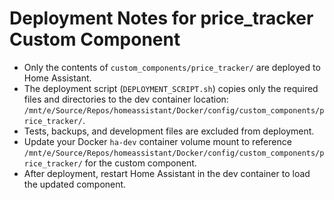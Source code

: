 # Deployment Notes for price_tracker Custom Component

- Only the contents of `custom_components/price_tracker/` are deployed to Home Assistant.
- The deployment script (`DEPLOYMENT_SCRIPT.sh`) copies only the required files and directories to the dev container location: `/mnt/e/Source/Repos/homeassistant/Docker/config/custom_components/price_tracker/`.
- Tests, backups, and development files are excluded from deployment.
- Update your Docker `ha-dev` container volume mount to reference `/mnt/e/Source/Repos/homeassistant/Docker/config/custom_components/price_tracker/` for the custom component.
- After deployment, restart Home Assistant in the dev container to load the updated component.
